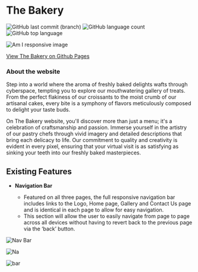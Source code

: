   # The Bakery

![GitHub last commit (branch)](https://img.shields.io/github/last-commit/Novak030/First-Project/main) ![GitHub language count](https://img.shields.io/github/languages/count/Novak030/First-Project) ![GitHub top language](https://img.shields.io/github/languages/top/Novak030/First-Project)

![Am I responsive image](https://novak030.github.io/First-Project//documentation/amiresposive.png)

[View The Bakery on Github Pages](https://https://novak030.github.io/First-Project/)

### About the website

Step into a world where the aroma of freshly baked delights wafts through cyberspace, tempting you to explore our mouthwatering gallery of treats. From the perfect flakiness of our croissants to the moist crumb of our artisanal cakes, every bite is a symphony of flavors meticulously composed to delight your taste buds.

On The Bakery website, you'll discover more than just a menu; it's a celebration of craftsmanship and passion. Immerse yourself in the artistry of our pastry chefs through vivid imagery and detailed descriptions that bring each delicacy to life. Our commitment to quality and creativity is evident in every pixel, ensuring that your virtual visit is as satisfying as sinking your teeth into our freshly baked masterpieces.

## Existing Features

- __Navigation Bar__
  
  - Featured on all three pages, the full responsive navigation bar includes links to the Logo, Home page, Gallery and Contact Us page and is identical in each page to allow for easy navigation.
  - This section will allow the user to easily navigate from page to page across all devices without having to revert back to the previous page via the ‘back’ button.

![Nav Bar](https://novak030.github.io/First-Project/documentation/navbar.png)


![Na](https://novak030.github.io/First-Project/documentation/big.png)


![bar](https://novak030.github.io/First-Project//documentation/navbarexpanded.png)
